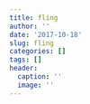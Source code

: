 ```yaml
---
title: fling
author: ''
date: '2017-10-18'
slug: fling
categories: []
tags: []
header:
  caption: ''
  image: ''
---
```


